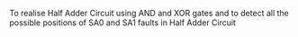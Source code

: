 To realise Half Adder Circuit using AND and XOR gates and to detect all the possible positions of SA0 and SA1 faults in Half Adder Circuit